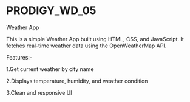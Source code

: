 # PRODIGY_WD_05
Weather App

This is a simple Weather App built using HTML, CSS, and JavaScript. It fetches real-time weather data using the OpenWeatherMap API.

Features:-

1.Get current weather by city name

2.Displays temperature, humidity, and weather condition

3.Clean and responsive UI
